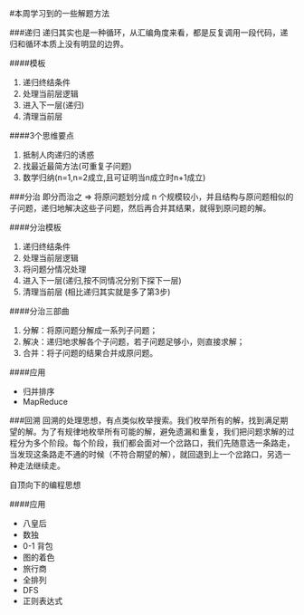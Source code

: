 #本周学习到的一些解题方法

###递归
递归其实也是一种循环，从汇编角度来看，都是反复调用一段代码，递归和循环本质上没有明显的边界。

####模板
1. 递归终结条件
2. 处理当前层逻辑
3. 进入下一层(递归)
4. 清理当前层

####3个思维要点
1. 抵制人肉递归的诱惑
2. 找最近最简方法(可重复子问题)
3. 数学归纳(n=1,n=2成立,且可证明当n成立时n+1成立)

###分治
即分而治之 => 将原问题划分成 n 个规模较小，并且结构与原问题相似的子问题，递归地解决这些子问题，然后再合并其结果，就得到原问题的解。

####分治模板
1. 递归终结条件
2. 处理当前层逻辑
3. 将问题分情况处理
4. 进入下一层(递归,按不同情况分别下探下一层)
5. 清理当前层
(相比递归其实就是多了第3步)

####分治三部曲
1. 分解：将原问题分解成一系列子问题；
2. 解决：递归地求解各个子问题，若子问题足够小，则直接求解；
3. 合并：将子问题的结果合并成原问题。


####应用
* 归并排序
* MapReduce

###回溯
回溯的处理思想，有点类似枚举搜索。我们枚举所有的解，找到满足期望的解。为了有规律地枚举所有可能的解，避免遗漏和重复，我们把问题求解的过程分为多个阶段。每个阶段，我们都会面对一个岔路口，我们先随意选一条路走，当发现这条路走不通的时候（不符合期望的解），就回退到上一个岔路口，另选一种走法继续走。

自顶向下的编程思想

####应用
* 八皇后
* 数独
* 0-1 背包
* 图的着色
* 旅行商
* 全排列
* DFS
* 正则表达式
